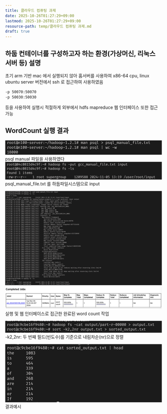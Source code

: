 ```yaml
---
title: 클라우드 컴퓨팅 과제
date: 2025-10-26T01:27:29+09:00
lastmod: 2025-10-26T01:27:29+09:00
resource-path: temp/클라우드 컴퓨팅 과제.md
draft: true
---
```

## 하둡 컨테이너를 구성하고자 하는 환경(가상머신, 리눅스 서버 등) 설명
초기 arm 기반 mac 에서 실행되지 않아
홈서버를 사용하여 x86-64 cpu, linux ubuntu server 버전에서 ssh 로 접근하여 사용하였음
```bash
-p 50070:50070 
-p 50030:50030
``` 
등을 사용하여 실행시 적절하게 외부에서 hdfs mapreduce 웹 인터페이스 또한 접근가능




## WordCount 실행 결과
![Pasted image 20241105134407](../08.media/20241105134407.png)
psql manual 파일을 사용하였다 ![](../08.media/20241105132079.png)
psql_manual_file.txt 를 하둡파일시스템으로 input

![Pasted image 20241105134994](../08.media/20241105134994.png)![Pasted image 20241105132250](../08.media/20241105132250.png)
실행 및 웹 인터페이스로 접근한 완료된 word count 작업



![Pasted image 20241105135038](../08.media/20241105135038.png)
-k2,2nr: 두 번째 필드(빈도수)를 기준으로 내림차순(nr)으로 정렬

![Pasted image 20241105135129](../08.media/20241105135129.png)
결과예시


